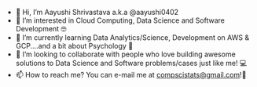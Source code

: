 - 👋 Hi, I’m Aayushi Shrivastava a.k.a @aayushi0402
- 👀 I’m interested in Cloud Computing, Data Science and Software Development :nerd_face:
- 🌱 I’m currently learning Data Analytics/Science, Development on AWS & GCP....and a bit about Psychology :monocle_face:
- 💞️ I’m looking to collaborate with people who love building awesome solutions to Data Science and Software problems/cases just like me! :computer:
- 📫 How to reach me? You can e-mail me at compscistats@gmail.com!:incoming_envelope:

<!---
aayushi0402/aayushi0402 is a ✨ special ✨ repository because its `README.md` (this file) appears on your GitHub profile.
You can click the Preview link to take a look at your changes.
--->
